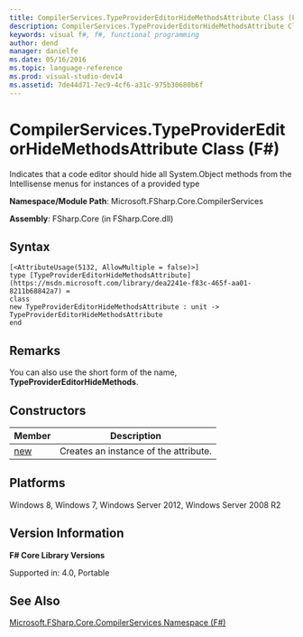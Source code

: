 ```yaml
---
title: CompilerServices.TypeProviderEditorHideMethodsAttribute Class (F#)
description: CompilerServices.TypeProviderEditorHideMethodsAttribute Class (F#)
keywords: visual f#, f#, functional programming
author: dend
manager: danielfe
ms.date: 05/16/2016
ms.topic: language-reference
ms.prod: visual-studio-dev14
ms.assetid: 7de44d71-7ec9-4cf6-a31c-975b30680b6f 
---
```


# CompilerServices.TypeProviderEditorHideMethodsAttribute Class (F#)

Indicates that a code editor should hide all System.Object methods from the Intellisense menus for instances of a provided type

**Namespace/Module Path**: Microsoft.FSharp.Core.CompilerServices

**Assembly**: FSharp.Core (in FSharp.Core.dll)


## Syntax

```
[<AttributeUsage(5132, AllowMultiple = false)>]
type [TypeProviderEditorHideMethodsAttribute](https://msdn.microsoft.com/library/dea2241e-f83c-465f-aa01-8211b68842a7) =
class
new TypeProviderEditorHideMethodsAttribute : unit -> TypeProviderEditorHideMethodsAttribute
end
```

## Remarks
You can also use the short form of the name, **TypeProviderEditorHideMethods**.


## Constructors


|Member|Description|
|------|-----------|
|[new](https://msdn.microsoft.com/library/3bda463c-7f2d-49ec-9cdb-e559eef57428)|Creates an instance of the attribute.|

## Platforms
Windows 8, Windows 7, Windows Server 2012, Windows Server 2008 R2


## Version Information
**F# Core Library Versions**

Supported in: 4.0, Portable




## See Also
[Microsoft.FSharp.Core.CompilerServices Namespace &#40;F&#35;&#41;](Microsoft.FSharp.Core.CompilerServices-Namespace-%5BFSharp%5D.md)

